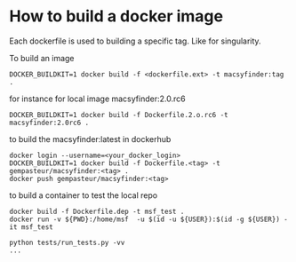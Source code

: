 # How to build a docker image

Each dockerfile is used to building a specific tag.
Like for singularity.

To build an image

    DOCKER_BUILDKIT=1 docker build -f <dockerfile.ext> -t macsyfinder:tag .

for instance for local image macsyfinder:2.0.rc6

    DOCKER_BUILDKIT=1 docker build -f Dockerfile.2.o.rc6 -t macsyfinder:2.0rc6 .

to build the macsyfinder:latest in dockerhub

    docker login --username=<your_docker_login>
    DOCKER_BUILDKIT=1 docker build -f Dockerfile.<tag> -t gempasteur/macsyfinder:<tag> .
    docker push gempasteur/macsyfinder:<tag>

to build a container to test the local repo

    docker build -f Dockerfile.dep -t msf_test .
    docker run -v ${PWD}:/home/msf  -u $(id -u ${USER}):$(id -g ${USER}) -it msf_test

    python tests/run_tests.py -vv
    ...
